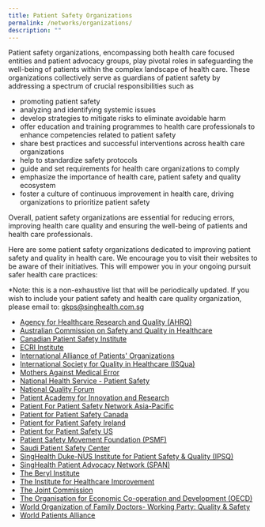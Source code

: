 ```yaml
---
title: Patient Safety Organizations
permalink: /networks/organizations/
description: ""
---
```

Patient safety organizations, encompassing both health care focused entities and patient advocacy groups, play pivotal roles in safeguarding the well-being of patients within the complex landscape of health care. These organizations collectively serve as guardians of patient safety by addressing a spectrum of crucial responsibilities such as 
* promoting patient safety
* analyzing and identifying systemic issues
* develop strategies to mitigate risks to eliminate avoidable harm
* offer education and training programmes to health care professionals to enhance competencies related to patient safety
* share best practices and successful interventions across health care organizations
* help to standardize safety protocols
* guide and set requirements for health care organizations to comply
* emphasize the importance of health care, patient safety and quality ecosystem
* foster a culture of continuous improvement in health care, driving organizations to prioritize patient safety

Overall, patient safety organizations are essential for reducing errors, improving health care quality and ensuring the well-being of patients and health care professionals. 

Here are some patient safety organizations dedicated to improving patient safety and quality in health care. We encourage you to visit their websites to be aware of their initiatives. This will empower you in your ongoing pursuit safer health care practices:

*Note: this is a non-exhaustive list that will be periodically updated. If you wish to include your patient safety and health care quality organization, please email to:  gkps@singhealth.com.sg

* [Agency for Healthcare Research and Quality (AHRQ)](https://www.ahrq.gov/)
* [Australian Commission on Safety and Quality in Healthcare ](https://www.safetyandquality.gov.au/)
* [Canadian Patient Safety Institute](https://www.patientsafetyinstitute.ca/en/Pages/default.aspx)
* [ECRI Institute](https://www.ecri.org/)
* [International Alliance of Patients' Organizations ](https://www.iapo.org.uk/)
* [International Society for Quality in Healthcare (ISQua)](https://isqua.org/)
* [Mothers Against Medical Error](https://www.hifa.org/support/supporting-organisations/mothers-against-medical-error-mame)
* [National Health Service - Patient Safety ](https://www.england.nhs.uk/patient-safety/)
* [National Quality Forum](https://www.qualityforum.org/Home.aspx)
* [Patient Academy for Innovation and Research](https://www.pairacademy.org/)
* [Patient For Patient Safety Network Asia-Pacific](https://calltoaction.pairacademy.org/index.php)
* [Patient for Patient Safety Canada](https://www.healthcareexcellence.ca/en/what-we-do/all-programs/patients-for-patient-safety-canada/)
* [Patient for Patient Safety Ireland](https://patientsforpatientsafety.ie/)
* [Patient for Patient Safety US](https://www.pfps.us/)
* [Patient Safety Movement Foundation (PSMF)](https://psmf.org/)
* [Saudi Patient Safety Center](https://www.spsc.gov.sa/English/Public/Pages/default.aspx)
* [SingHealth Duke-NUS Institute for Patient Safety & Quality (IPSQ)](https://www.singhealthdukenus.com.sg/ipsq)
* [SingHealth Patient Advocacy Network (SPAN)](https://www.singhealthdukenus.com.sg/ipsq/singhealth-patient-advocacy-network)
* [The Beryl Institute](https://theberylinstitute.org/)
* [The Institute for Healthcare Improvement](https://www.ihi.org/)
* [The Joint Commission](https://www.jointcommission.org/)
* [The Organisation for Economic Co-operation and Development (OECD) ](https://www.oecd.org/)
* [World Organization of Family Doctors- Working Party: Quality & Safety](https://www.globalfamilydoctor.com/groups/WorkingParties/QualitySafety.aspx)
* [World Patients Alliance](https://www.worldpatientsalliance.org/)
